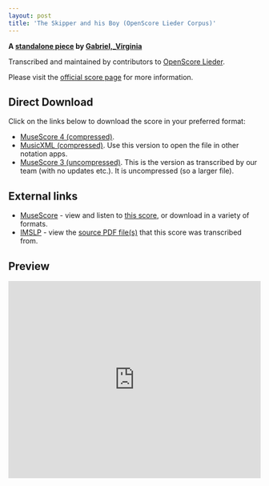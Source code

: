 ```yaml
---
layout: post
title: 'The Skipper and his Boy (OpenScore Lieder Corpus)'
---
```


__A [standalone piece](https://fourscoreandmore.org/openscore/lieder/Gabriel%2C_Virginia/_/) by [Gabriel,_Virginia](https://fourscoreandmore.org/openscore/lieder/Gabriel%2C_Virginia)__

Transcribed and maintained by contributors to [OpenScore Lieder].

Please visit the [official score page] for more information.

[official score page]: https://musescore.com/openscore-lieder-corpus/scores/6604146
[OpenScore Lieder]: https://musescore.com/openscore-lieder-corpus

## Direct Download

Click on the links below to download the score in your preferred format:
- [MuseScore 4 (compressed)](https://fourscoreandmore.org/openscore/lieder/Gabriel%2C_Virginia/_/The_Skipper_and_his_Boy.mscz).
- [MusicXML (compressed)](https://fourscoreandmore.org/openscore/lieder/Gabriel%2C_Virginia/_/The_Skipper_and_his_Boy.mxl). Use this version to open the file in other notation apps.
- [MuseScore 3 (uncompressed)](https://raw.githubusercontent.com/OpenScore/Lieder/refs/heads/main/scores/Gabriel%2C_Virginia/_/The_Skipper_and_his_Boy/lc6604146.mscx). This is the version as transcribed by our team (with no updates etc.). It is uncompressed (so a larger file).

## External links

- [MuseScore] - view and listen to [this score][MuseScore], or download in a variety of formats.
- [IMSLP] - view the [source PDF file(s)][IMSLP] that this score was transcribed from.

[MuseScore]: https://musescore.com/score/6604146
[IMSLP]: https://imslp.org/wiki/Special:ReverseLookup/161329

## Preview

<iframe width="100%" height="394" src="https://musescore.com/openscore-lieder-corpus/scores/6604146/embed" frameborder="0" allowfullscreen allow="autoplay; fullscreen"></iframe>
